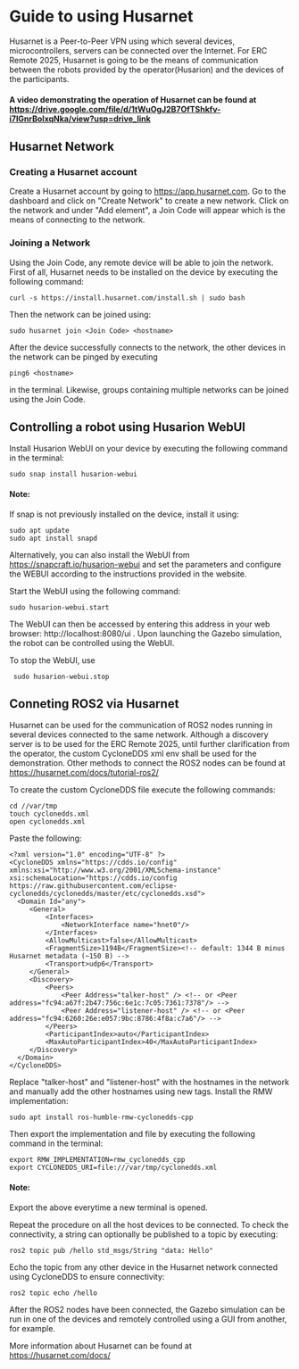 # Guide to using Husarnet
  Husarnet is a Peer-to-Peer VPN using which several devices, microcontrollers, servers can be connected over the Internet. For ERC Remote 2025, Husarnet is going to be the means of communication between the robots provided by
  the operator(Husarion) and the devices of the participants. 

#### A video demonstrating the operation of Husarnet can be found at https://drive.google.com/file/d/1tWuOgJ2B7OfTShkfv-i7IGnrBolxqNka/view?usp=drive_link

## Husarnet Network

### Creating a Husarnet account
   Create a Husarnet account by going to https://app.husarnet.com. Go to the dashboard and click on "Create Network" to create a new network. Click on the network and under "Add element", a Join Code will appear which is the 
   means of connecting to the network.

### Joining a Network
   Using the Join Code, any remote device will be able to join the network. First of all, Husarnet needs to be installed on the device by executing the following command:
   ```
   curl -s https://install.husarnet.com/install.sh | sudo bash
   ```
   Then the network can be joined using:
   ```
   sudo husarnet join <Join Code> <hostname>
   ```
   After the device successfully connects to the network, the other devices in the network can be pinged by executing
   ```
   ping6 <hostname>
   ```
   in the terminal.
   Likewise, groups containing multiple networks can be joined using the Join Code.

## Controlling a robot using Husarion WebUI
   Install Husarion WebUI on your device by executing the following command in the terminal:
   ```
   sudo snap install husarion-webui
   ```
   #### Note:
   If snap is not previously installed on the device, install it using:
   ```
   sudo apt update
   sudo apt install snapd
   ```
   Alternatively, you can also install the WebUI from https://snapcraft.io/husarion-webui and set the parameters and configure the WEBUI according to the instructions provided in the website.

   Start the WebUI using the following command:
   ```
   sudo husarion-webui.start
   ```
   The WebUI can then be accessed by entering this address in your web browser: http://localhost:8080/ui .
   Upon launching the Gazebo simulation, the robot can be controlled using the WebUI.

   To stop the WebUI, use
   ```
    sudo husarion-webui.stop
   ```

## Conneting ROS2 via Husarnet
   Husarnet can be used for the communication of ROS2 nodes running in several devices connected to the same network. Although a discovery server is to be used for the ERC Remote 2025, until further clarification from
   the operator, the custom CycloneDDS xml env shall be used for the demonstration. Other methods to connect the ROS2 nodes can be found at https://husarnet.com/docs/tutorial-ros2/

   To create the custom CycloneDDS file execute the following commands:
   ```
   cd //var/tmp
   touch cyclonedds.xml
   open cyclonedds.xml
   ```

   Paste the following:
   ```
   <?xml version="1.0" encoding="UTF-8" ?>
   <CycloneDDS xmlns="https://cdds.io/config" xmlns:xsi="http://www.w3.org/2001/XMLSchema-instance" xsi:schemaLocation="https://cdds.io/config https://raw.githubusercontent.com/eclipse-cyclonedds/cyclonedds/master/etc/cyclonedds.xsd">
     <Domain Id="any">
        <General>
            <Interfaces>
                <NetworkInterface name="hnet0"/>
            </Interfaces>
            <AllowMulticast>false</AllowMulticast>
            <FragmentSize>1194B</FragmentSize><!-- default: 1344 B minus Husarnet metadata (~150 B) -->
            <Transport>udp6</Transport>
        </General>      
        <Discovery>
            <Peers>
                <Peer Address="talker-host" /> <!-- or <Peer address="fc94:a67f:2b47:756c:6e1c:7c05:7361:7378"/> -->
                <Peer Address="listener-host" /> <!-- or <Peer address="fc94:6260:26e:e057:9bc:8786:4f8a:c7a6"/> -->
            </Peers>
            <ParticipantIndex>auto</ParticipantIndex>
            <MaxAutoParticipantIndex>40</MaxAutoParticipantIndex>
        </Discovery>
     </Domain>
  </CycloneDDS>
 ```
 Replace "talker-host" and "listener-host" with the hostnames in the network and manually add the other hostnames using new <Peer> tags.
 Install the RMW implementation:
 ```
 sudo apt install ros-humble-rmw-cyclonedds-cpp
 ```
 Then export the implementation and file by executing the following command in the terminal:
 ```
 export RMW_IMPLEMENTATION=rmw_cyclonedds_cpp
 export CYCLONEDDS_URI=file:///var/tmp/cyclonedds.xml
 ```
 #### Note:
 Export the above everytime a new terminal is opened.

 Repeat the procedure on all the host devices to be connected.
 To check the connectivity, a string can optionally be published to a topic by executing:
 ```
 ros2 topic pub /hello std_msgs/String "data: Hello"
 ```
 Echo the topic from any other device in the Husarnet network connected using CycloneDDS to ensure connectivity:
 ```
 ros2 topic echo /hello
 ```
 After the ROS2 nodes have been connected, the Gazebo simulation can be run in one of the devices and remotely controlled using a GUI from another, for example.

 More information about Husarnet can be found at https://husarnet.com/docs/
 
 
   
   
  

     
